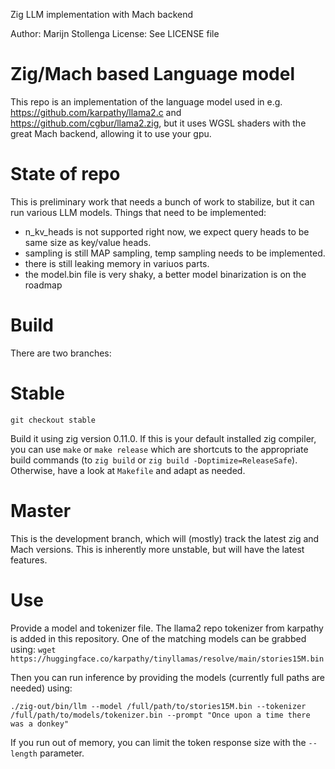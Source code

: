 Zig LLM implementation with Mach backend

Author: Marijn Stollenga
License: See LICENSE file

Zig/Mach based Language model
============
This repo is an implementation of the language model used in e.g. https://github.com/karpathy/llama2.c and https://github.com/cgbur/llama2.zig, but it uses WGSL shaders with the great Mach backend, allowing it to use your gpu.

State of repo
=============
This is preliminary work that needs a bunch of work to stabilize, but it can run various LLM models.
Things that need to be implemented:
- n_kv_heads is not supported right now, we expect query heads to be same size as key/value heads.
- sampling is still MAP sampling, temp sampling needs to be implemented.
- there is still leaking memory in variuos parts.
- the model.bin file is very shaky, a better model binarization is on the roadmap

Build
=====
There are two branches:

# Stable
`git checkout stable`

Build it using zig version 0.11.0. If this is your default installed zig compiler, you can use `make` or `make release` which are shortcuts to the appropriate build commands (to `zig build` or `zig build -Doptimize=ReleaseSafe`). Otherwise, have a look at `Makefile` and adapt as needed.

# Master
This is the development branch, which will (mostly) track the latest zig and Mach versions. This is inherently more unstable, but will have the latest features.

Use
===
Provide a model and tokenizer file. The llama2 repo tokenizer from karpathy is added in this repository. One of the matching models can be grabbed using:
`wget https://huggingface.co/karpathy/tinyllamas/resolve/main/stories15M.bin`

Then you can run inference by providing the models (currently full paths are needed) using:

`./zig-out/bin/llm --model /full/path/to/stories15M.bin --tokenizer /full/path/to/models/tokenizer.bin --prompt "Once upon a time there was a donkey"`

If you run out of memory, you can limit the token response size with the `--length` parameter.
